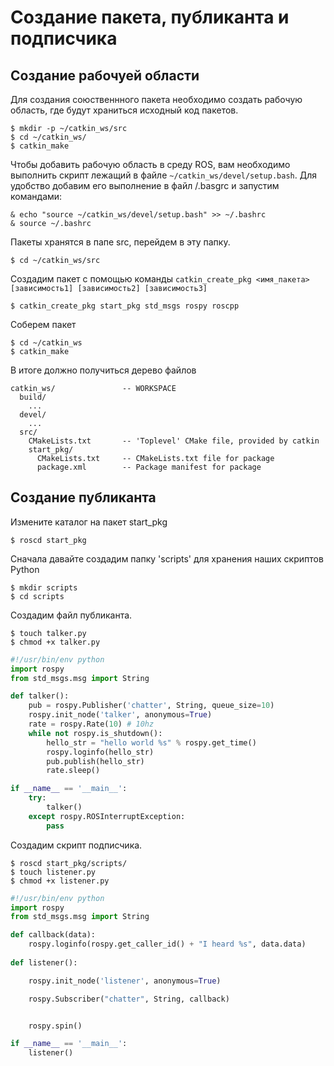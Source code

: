 
# Создание пакета, публиканта и подписчика

## Создание рабочуей области

Для создания союственнного пакета необходимо создать рабочую область, где будут храниться исходный код пакетов.

```console
$ mkdir -p ~/catkin_ws/src
$ cd ~/catkin_ws/
$ catkin_make
```

Чтобы добавить рабочую область в среду ROS, вам необходимо выполнить скрипт лежащий в файле `~/catkin_ws/devel/setup.bash`. Для удобство добавим его выполнение в файл /.basgrc и запустим командами:

```console
& echo "source ~/catkin_ws/devel/setup.bash" >> ~/.bashrc
& source ~/.bashrc
```

Пакеты хранятся в папе src, перейдем в эту папку.

```console
$ cd ~/catkin_ws/src
```

Создадим пакет с помощью команды `catkin_create_pkg <имя_пакета> [зависимость1] [зависимость2] [зависимость3]`

```console
$ catkin_create_pkg start_pkg std_msgs rospy roscpp
```

Соберем пакет

```console
$ cd ~/catkin_ws
$ catkin_make
```

В итоге должно получиться дерево файлов

```console
catkin_ws/               -- WORKSPACE
  build/
    ...
  devel/
    ...
  src/                   
    CMakeLists.txt       -- 'Toplevel' CMake file, provided by catkin
    start_pkg/
      CMakeLists.txt     -- CMakeLists.txt file for package
      package.xml        -- Package manifest for package
```

## Создание публиканта

Измените каталог на пакет start_pkg

```console
$ roscd start_pkg
```

Сначала давайте создадим папку 'scripts' для хранения наших скриптов Python

```console
$ mkdir scripts
$ cd scripts
```

Создадим файл публиканта.

```console
$ touch talker.py   
$ chmod +x talker.py
```

```python
#!/usr/bin/env python
import rospy
from std_msgs.msg import String

def talker():
    pub = rospy.Publisher('chatter', String, queue_size=10)
    rospy.init_node('talker', anonymous=True)
    rate = rospy.Rate(10) # 10hz
    while not rospy.is_shutdown():
        hello_str = "hello world %s" % rospy.get_time()
        rospy.loginfo(hello_str)
        pub.publish(hello_str)
        rate.sleep()

if __name__ == '__main__':
    try:
        talker()
    except rospy.ROSInterruptException:
        pass
```


Создадим скрипт подписчика.

```console
$ roscd start_pkg/scripts/
$ touch listener.py
$ chmod +x listener.py
```

```python
#!/usr/bin/env python
import rospy
from std_msgs.msg import String

def callback(data):
    rospy.loginfo(rospy.get_caller_id() + "I heard %s", data.data)
    
def listener():

    rospy.init_node('listener', anonymous=True)

    rospy.Subscriber("chatter", String, callback)


    rospy.spin()

if __name__ == '__main__':
    listener()
```
